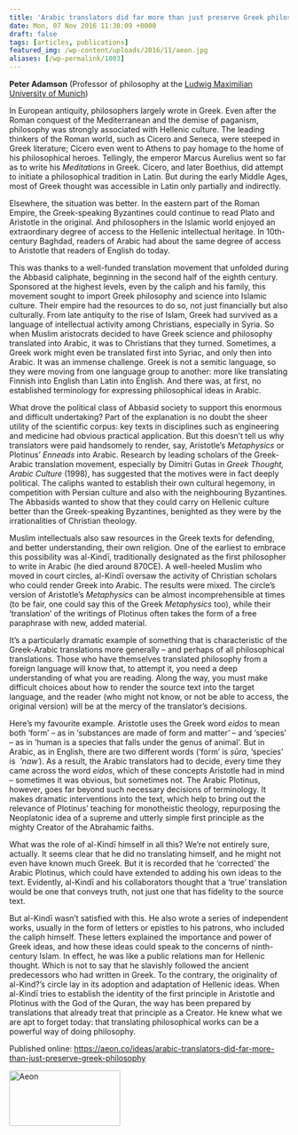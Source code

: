 ```yaml
---
title: 'Arabic translators did far more than just preserve Greek philosophy'
date: Mon, 07 Nov 2016 11:38:09 +0000
draft: false
tags: [articles, publications]
featured_img: /wp-content/uploads/2016/11/aeon.jpg
aliases: [/wp-permalink/1003]
---
```


<div class="entry-post"><strong>Peter Adamson</strong> (Professor of philosophy at the <a href="https://www.en.uni-muenchen.de/index.html">Ludwig Maximilian University of Munich</a>)

In European antiquity, philosophers largely wrote in Greek. Even after the Roman conquest of the Mediterranean and the demise of paganism, philosophy was strongly associated with Hellenic culture. The leading thinkers of the Roman world, such as Cicero and Seneca, were steeped in Greek literature; Cicero even went to Athens to pay homage to the home of his philosophical heroes. Tellingly, the emperor Marcus Aurelius went so far as to write his <em>Meditations</em> in Greek. Cicero, and later Boethius, did attempt to initiate a philosophical tradition in Latin. But during the early Middle Ages, most of Greek thought was accessible in Latin only partially and indirectly.

Elsewhere, the situation was better. In the eastern part of the Roman Empire, the Greek-speaking Byzantines could continue to read Plato and Aristotle in the original. And philosophers in the Islamic world enjoyed an extraordinary degree of access to the Hellenic intellectual heritage. In 10th-century Baghdad, readers of Arabic had about the same degree of access to Aristotle that readers of English do today.

This was thanks to a well-funded translation movement that unfolded during the Abbasid caliphate, beginning in the second half of the eighth century. Sponsored at the highest levels, even by the caliph and his family, this movement sought to import Greek philosophy and science into Islamic culture. Their empire had the resources to do so, not just financially but also culturally. From late antiquity to the rise of Islam, Greek had survived as a language of intellectual activity among Christians, especially in Syria. So when Muslim aristocrats decided to have Greek science and philosophy translated into Arabic, it was to Christians that they turned. Sometimes, a Greek work might even be translated first into Syriac, and only then into Arabic. It was an immense challenge. Greek is not a semitic language, so they were moving from one language group to another: more like translating Finnish into English than Latin into English. And there was, at first, no established terminology for expressing philosophical ideas in Arabic.

What drove the political class of Abbasid society to support this enormous and difficult undertaking? Part of the explanation is no doubt the sheer utility of the scientific corpus: key texts in disciplines such as engineering and medicine had obvious practical application. But this doesn’t tell us why translators were paid handsomely to render, say, Aristotle’s <em>Metaphysics</em> or Plotinus’ <em>Enneads</em> into Arabic. Research by leading scholars of the Greek-Arabic translation movement, especially by Dimitri Gutas in <em>Greek Thought, Arabic Culture</em> (1998), has suggested that the motives were in fact deeply political. The caliphs wanted to establish their own cultural hegemony, in competition with Persian culture and also with the neighbouring Byzantines. The Abbasids wanted to show that they could carry on Hellenic culture better than the Greek-speaking Byzantines, benighted as they were by the irrationalities of Christian theology.

Muslim intellectuals also saw resources in the Greek texts for defending, and better understanding, their own religion. One of the earliest to embrace this possibility was al-Kindī, traditionally designated as the first philosopher to write in Arabic (he died around 870CE). A well-heeled Muslim who moved in court circles, al-Kindī oversaw the activity of Christian scholars who could render Greek into Arabic. The results were mixed. The circle’s version of Aristotle’s <em>Metaphysics</em> can be almost incomprehensible at times (to be fair, one could say this of the Greek <em>Metaphysics</em> too), while their ‘translation’ of the writings of Plotinus often takes the form of a free paraphrase with new, added material.

It’s a particularly dramatic example of something that is characteristic of the Greek-Arabic translations more generally – and perhaps of all philosophical translations. Those who have themselves translated philosophy from a foreign language will know that, to attempt it, you need a deep understanding of what you are reading. Along the way, you must make difficult choices about how to render the source text into the target language, and the reader (who might not know, or not be able to access, the original version) will be at the mercy of the translator’s decisions.

Here’s my favourite example. Aristotle uses the Greek word <em>eidos</em> to mean both ‘form’ – as in ‘substances are made of form and matter’ – and ‘species’ – as in ‘human is a species that falls under the genus of animal’. But in Arabic, as in English, there are two different words (‘form’ is <em>ṣūra</em>, ‘species’ is  <em>'nawʿ</em>). As a result, the Arabic translators had to decide, every time they came across the word <em>eidos</em>, which of these concepts Aristotle had in mind – sometimes it was obvious, but sometimes not. The Arabic Plotinus, however, goes far beyond such necessary decisions of terminology. It makes dramatic interventions into the text, which help to bring out the relevance of Plotinus’ teaching for monotheistic theology, repurposing the Neoplatonic idea of a supreme and utterly simple first principle as the mighty Creator of the Abrahamic faiths.

What was the role of al-Kindī himself in all this? We’re not entirely sure, actually. It seems clear that he did no translating himself, and he might not even have known much Greek. But it is recorded that he ‘corrected’ the Arabic Plotinus, which could have extended to adding his own ideas to the text. Evidently, al-Kindī and his collaborators thought that a ‘true’ translation would be one that conveys truth, not just one that has fidelity to the source text.

But al-Kindī wasn’t satisfied with this. He also wrote a series of independent works, usually in the form of letters or epistles to his patrons, who included the caliph himself. These letters explained the importance and power of Greek ideas, and how these ideas could speak to the concerns of ninth-century Islam. In effect, he was like a public relations man for Hellenic thought. Which is not to say that he slavishly followed the ancient predecessors who had written in Greek. To the contrary, the originality of al-Kind?’s circle lay in its adoption and adaptation of Hellenic ideas. When al-Kindī tries to establish the identity of the first principle in Aristotle and Plotinus with the God of the Quran, the way has been prepared by translations that already treat that principle as a Creator. He knew what we are apt to forget today: that translating philosophical works can be a powerful way of doing philosophy.

Published online:
<a href="https://aeon.co/ideas/arabic-translators-did-far-more-than-just-preserve-greek-philosophy"> https://aeon.co/ideas/arabic-translators-did-far-more-than-just-preserve-greek-philosophy</a>

<img class="size-full wp-image-1007 alignleft" src="/wp-content/uploads/2016/11/aeon.jpg" alt="Aeon" width="200" height="100" /></div>